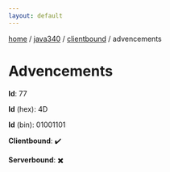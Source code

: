 ```yaml
---
layout: default
---
```


[home](/)  /  [java340](/protocol/java340)  /  [clientbound](/protocol/java340/clientbound)  /  advencements

# Advencements

**Id**: 77

**Id** (hex): 4D

**Id** (bin): 01001101

**Clientbound**: ✔️

**Serverbound**: ✖️


